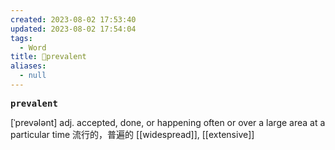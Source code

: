 ```yaml
---
created: 2023-08-02 17:53:40
updated: 2023-08-02 17:54:04
tags:
  - Word
title: 📖prevalent
aliases:
  - null
---
```


<pre><strong>prevalent</strong></pre>
[ˈprevələnt]
adj. accepted, done, or happening often or over a large area at a particular time 流⾏的，普遍的
[[widespread]], [[extensive]]
